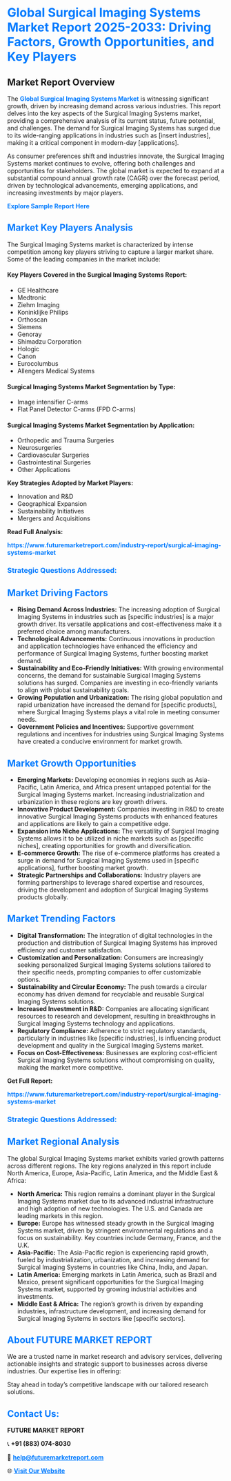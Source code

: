<h1 style="color: #007BFF;">Global Surgical Imaging Systems Market Report 2025-2033: Driving Factors, Growth Opportunities, and Key Players</h1>

<section id="overview">
<h2>Market Report Overview</h2>
<p>The <a href="https://www.futuremarketreport.com/industry-report/surgical-imaging-systems-market" style="color: #007BFF; text-decoration: none;"><strong>Global Surgical Imaging Systems Market</strong></a> is witnessing significant growth, driven by increasing demand across various industries. This report delves into the key aspects of the Surgical Imaging Systems market, providing a comprehensive analysis of its current status, future potential, and challenges. The demand for Surgical Imaging Systems has surged due to its wide-ranging applications in industries such as [insert industries], making it a critical component in modern-day [applications].</p>
<p>As consumer preferences shift and industries innovate, the Surgical Imaging Systems market continues to evolve, offering both challenges and opportunities for stakeholders. The global market is expected to expand at a substantial compound annual growth rate (CAGR) over the forecast period, driven by technological advancements, emerging applications, and increasing investments by major players.</p>
</section>

<section id="overview">
<p><a href="https://www.futuremarketreport.com/request-sample/reportId=82643" style="color: #007BFF; text-decoration: none;"><strong>Explore Sample Report Here</strong></a></p>
</section>

<section id="key-players">
<h2 style="color: #007BFF;">Market Key Players Analysis</h2>
<p>The Surgical Imaging Systems market is characterized by intense competition among key players striving to capture a larger market share. Some of the leading companies in the market include:</p>
<h4>Key Players Covered in the Surgical Imaging Systems Report:</h4>
<ul><li>GE Healthcare</li><li>Medtronic</li><li>Ziehm Imaging</li><li>Koninklijke Philips</li><li>Orthoscan</li><li>Siemens</li><li>Genoray</li><li>Shimadzu Corporation</li><li>Hologic</li><li>Canon</li><li>Eurocolumbus</li><li>Allengers Medical Systems</li></ul>
<h4>Surgical Imaging Systems Market Segmentation by Type:</h4>
<ul><li>Image intensifier C-arms</li><li>Flat Panel Detector C-arms (FPD C-arms)</li></ul>

<h4>Surgical Imaging Systems Market Segmentation by Application:</h4>
<ul><li>Orthopedic and Trauma Surgeries</li><li>Neurosurgeries</li><li>Cardiovascular Surgeries</li><li>Gastrointestinal Surgeries</li><li>Other Applications</li></ul>
<p><strong>Key Strategies Adopted by Market Players:</strong></p>
<ul>
<li>Innovation and R&D</li>
<li>Geographical Expansion</li>
<li>Sustainability Initiatives</li>
<li>Mergers and Acquisitions</li>
</ul>
</section>

<section>
<p><strong>Read Full Analysis: </strong></p><a href="https://www.futuremarketreport.com/industry-report/surgical-imaging-systems-market" style="color: #007BFF; text-decoration: none;"><strong>https://www.futuremarketreport.com/industry-report/surgical-imaging-systems-market</strong></a>
<h3 style="color: #007BFF;">Strategic Questions Addressed:</h3>
</section>

<section id="driving-factors">
<h2 style="color: #007BFF;">Market Driving Factors</h2>
<ul>
<li><strong>Rising Demand Across Industries:</strong> The increasing adoption of Surgical Imaging Systems in industries such as [specific industries] is a major growth driver. Its versatile applications and cost-effectiveness make it a preferred choice among manufacturers.</li>
<li><strong>Technological Advancements:</strong> Continuous innovations in production and application technologies have enhanced the efficiency and performance of Surgical Imaging Systems, further boosting market demand.</li>
<li><strong>Sustainability and Eco-Friendly Initiatives:</strong> With growing environmental concerns, the demand for sustainable Surgical Imaging Systems solutions has surged. Companies are investing in eco-friendly variants to align with global sustainability goals.</li>
<li><strong>Growing Population and Urbanization:</strong> The rising global population and rapid urbanization have increased the demand for [specific products], where Surgical Imaging Systems plays a vital role in meeting consumer needs.</li>
<li><strong>Government Policies and Incentives:</strong> Supportive government regulations and incentives for industries using Surgical Imaging Systems have created a conducive environment for market growth.</li>
</ul>
</section>

<section id="growth-opportunities">
<h2 style="color: #007BFF;">Market Growth Opportunities</h2>
<ul>
<li><strong>Emerging Markets:</strong> Developing economies in regions such as Asia-Pacific, Latin America, and Africa present untapped potential for the Surgical Imaging Systems market. Increasing industrialization and urbanization in these regions are key growth drivers.</li>
<li><strong>Innovative Product Development:</strong> Companies investing in R&D to create innovative Surgical Imaging Systems products with enhanced features and applications are likely to gain a competitive edge.</li>
<li><strong>Expansion into Niche Applications:</strong> The versatility of Surgical Imaging Systems allows it to be utilized in niche markets such as [specific niches], creating opportunities for growth and diversification.</li>
<li><strong>E-commerce Growth:</strong> The rise of e-commerce platforms has created a surge in demand for Surgical Imaging Systems used in [specific applications], further boosting market growth.</li>
<li><strong>Strategic Partnerships and Collaborations:</strong> Industry players are forming partnerships to leverage shared expertise and resources, driving the development and adoption of Surgical Imaging Systems products globally.</li>
</ul>
</section>

<section id="trending-factors">
<h2 style="color: #007BFF;">Market Trending Factors</h2>
<ul>
<li><strong>Digital Transformation:</strong> The integration of digital technologies in the production and distribution of Surgical Imaging Systems has improved efficiency and customer satisfaction.</li>
<li><strong>Customization and Personalization:</strong> Consumers are increasingly seeking personalized Surgical Imaging Systems solutions tailored to their specific needs, prompting companies to offer customizable options.</li>
<li><strong>Sustainability and Circular Economy:</strong> The push towards a circular economy has driven demand for recyclable and reusable Surgical Imaging Systems solutions.</li>
<li><strong>Increased Investment in R&D:</strong> Companies are allocating significant resources to research and development, resulting in breakthroughs in Surgical Imaging Systems technology and applications.</li>
<li><strong>Regulatory Compliance:</strong> Adherence to strict regulatory standards, particularly in industries like [specific industries], is influencing product development and quality in the Surgical Imaging Systems market.</li>
<li><strong>Focus on Cost-Effectiveness:</strong> Businesses are exploring cost-efficient Surgical Imaging Systems solutions without compromising on quality, making the market more competitive.</li>
</ul>
</section>

<section>
<p><strong>Get Full Report: </strong></p><a href="https://www.futuremarketreport.com/industry-report/surgical-imaging-systems-market" style="color: #007BFF; text-decoration: none;"><strong>https://www.futuremarketreport.com/industry-report/surgical-imaging-systems-market</strong></a>
<h3 style="color: #007BFF;">Strategic Questions Addressed:</h3>
</section>


<section id="regional-analysis">
<h2 style="color: #007BFF;">Market Regional Analysis</h2>
<p>The global Surgical Imaging Systems market exhibits varied growth patterns across different regions. The key regions analyzed in this report include North America, Europe, Asia-Pacific, Latin America, and the Middle East & Africa:</p>
<ul>
<li><strong>North America:</strong> This region remains a dominant player in the Surgical Imaging Systems market due to its advanced industrial infrastructure and high adoption of new technologies. The U.S. and Canada are leading markets in this region.</li>
<li><strong>Europe:</strong> Europe has witnessed steady growth in the Surgical Imaging Systems market, driven by stringent environmental regulations and a focus on sustainability. Key countries include Germany, France, and the U.K.</li>
<li><strong>Asia-Pacific:</strong> The Asia-Pacific region is experiencing rapid growth, fueled by industrialization, urbanization, and increasing demand for Surgical Imaging Systems in countries like China, India, and Japan.</li>
<li><strong>Latin America:</strong> Emerging markets in Latin America, such as Brazil and Mexico, present significant opportunities for the Surgical Imaging Systems market, supported by growing industrial activities and investments.</li>
<li><strong>Middle East & Africa:</strong> The region’s growth is driven by expanding industries, infrastructure development, and increasing demand for Surgical Imaging Systems in sectors like [specific sectors].</li>
</ul>
</section>

<footer>
<h2 style="color: #007BFF;">About FUTURE MARKET REPORT</h2>
<p>We are a trusted name in market research and advisory services, delivering actionable insights and strategic support to businesses across diverse industries. Our expertise lies in offering:</p>

<p>Stay ahead in today’s competitive landscape with our tailored research solutions.</p>

<h2 style="color: #007BFF;">Contact Us:</h2>
<p><strong>FUTURE MARKET REPORT</strong></p>
<p>📞 <strong>+91 (883) 074-8030</strong></p>
<p>📧 <strong><a href="mailto:help@futuremarketreport.com" style="color: #007BFF;">help@futuremarketreport.com</a></strong></p>
<p>🌐 <strong><a href="https://www.futuremarketreport.com/" style="color: #007BFF;">Visit Our Website</a></strong></p>
</footer>